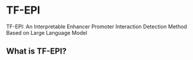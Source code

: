 # TF-EPI
TF-EPI: An Interpretable Enhancer Promoter Interaction Detection Method Based on Large Language Model

## What is TF-EPI?
